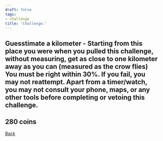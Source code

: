 ```yaml
---
draft: false
tags:
- challenge
title: 'Challenge:'
---
```

## Guesstimate a kilometer - Starting from this place you were when you pulled this challenge, without measuring, get as close to one kilometer away as you can (measured as the crow flies) You must be right within 30%. If you fail, you may not reattempt. Apart from a timer/watch, you may not consult your phone, maps, or any other tools before completing or vetoing this challenge.
## 280 coins
[Back](/jetlag) 
